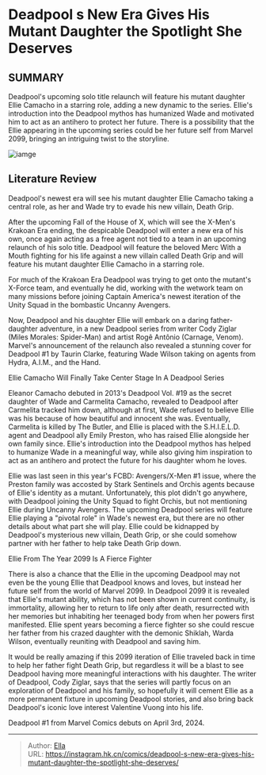 # Deadpool s New Era Gives His Mutant Daughter the Spotlight She Deserves


## SUMMARY 



  Deadpool&#39;s upcoming solo title relaunch will feature his mutant daughter Ellie Camacho in a starring role, adding a new dynamic to the series.   Ellie&#39;s introduction into the Deadpool mythos has humanized Wade and motivated him to act as an antihero to protect her future.   There is a possibility that the Ellie appearing in the upcoming series could be her future self from Marvel 2099, bringing an intriguing twist to the storyline.  

![iamge](https://static1.srcdn.com/wordpress/wp-content/uploads/2023/12/deadpool-and-ellie-camacho-both-young-and-from-2099.png)

## Literature Review

Deadpool&#39;s newest era will see his mutant daughter Ellie Camacho taking a central role, as her and Wade try to evade his new villain, Death Grip.




After the upcoming Fall of the House of X, which will see the X-Men&#39;s Krakoan Era ending, the despicable Deadpool will enter a new era of his own, once again acting as a free agent not tied to a team in an upcoming relaunch of his solo title. Deadpool will feature the beloved Merc With a Mouth fighting for his life against a new villain called Death Grip and will feature his mutant daughter Ellie Camacho in a starring role.




For much of the Krakoan Era Deadpool was trying to get onto the mutant&#39;s X-Force team, and eventually he did, working with the wetwork team on many missions before joining Captain America&#39;s newest iteration of the Unity Squad in the bombastic Uncanny Avengers.

          

Now, Deadpool and his daughter Ellie will embark on a daring father-daughter adventure, in a new Deadpool series from writer Cody Ziglar (Miles Morales: Spider-Man) and artist Rogê Antônio (Carnage, Venom). Marvel&#39;s announcement of the relaunch also revealed a stunning cover for Deadpool #1 by Taurin Clarke, featuring Wade Wilson taking on agents from Hydra, A.I.M., and the Hand.


 Ellie Camacho Will Finally Take Center Stage In A Deadpool Series 
          




Eleanor Camacho debuted in 2013&#39;s Deadpool Vol. #19 as the secret daughter of Wade and Carmelita Camacho, revealed to Deadpool after Carmelita tracked him down, although at first, Wade refused to believe Ellie was his because of how beautiful and innocent she was. Eventually, Carmelita is killed by The Butler, and Ellie is placed with the S.H.I.E.L.D. agent and Deadpool ally Emily Preston, who has raised Ellie alongside her own family since. Ellie&#39;s introduction into the Deadpool mythos has helped to humanize Wade in a meaningful way, while also giving him inspiration to act as an antihero and protect the future for his daughter whom he loves.

Ellie was last seen in this year&#39;s FCBD: Avengers/X-Men #1 issue, where the Preston family was accosted by Stark Sentinels and Orchis agents because of Ellie&#39;s identity as a mutant. Unfortunately, this plot didn&#39;t go anywhere, with Deadpool joining the Unity Squad to fight Orchis, but not mentioning Ellie during Uncanny Avengers. The upcoming Deadpool series will feature Ellie playing a &#34;pivotal role&#34; in Wade&#39;s newest era, but there are no other details about what part she will play. Ellie could be kidnapped by Deadpool&#39;s mysterious new villain, Death Grip, or she could somehow partner with her father to help take Death Grip down.






 Ellie From The Year 2099 Is A Fierce Fighter 
          

There is also a chance that the Ellie in the upcoming Deadpool may not even be the young Ellie that Deadpool knows and loves, but instead her future self from the world of Marvel 2099. In Deadpool 2099 it is revealed that Ellie&#39;s mutant ability, which has not been shown in current continuity, is immortality, allowing her to return to life only after death, resurrected with her memories but inhabiting her teenaged body from when her powers first manifested. Ellie spent years becoming a fierce fighter so she could rescue her father from his crazed daughter with the demonic Shiklah, Warda Wilson, eventually reuniting with Deadpool and saving him.

It would be really amazing if this 2099 iteration of Ellie traveled back in time to help her father fight Death Grip, but regardless it will be a blast to see Deadpool having more meaningful interactions with his daughter. The writer of Deadpool, Cody Ziglar, says that the series will partly focus on an exploration of Deadpool and his family, so hopefully it will cement Ellie as a more permanent fixture in upcoming Deadpool stories, and also bring back Deadpool&#39;s iconic love interest Valentine Vuong into his life.




Deadpool #1 from Marvel Comics debuts on April 3rd, 2024.



---

> Author: [Ella](https://instagram.hk.cn/)  
> URL: https://instagram.hk.cn/comics/deadpool-s-new-era-gives-his-mutant-daughter-the-spotlight-she-deserves/  

